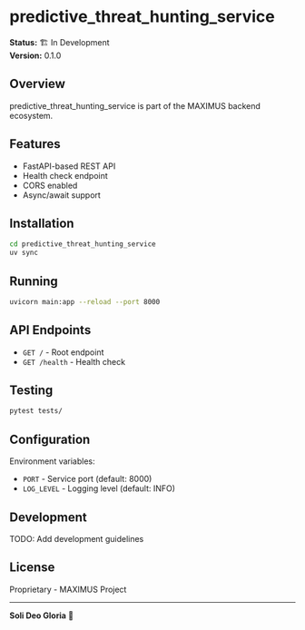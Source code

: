 # predictive_threat_hunting_service

**Status:** 🏗️ In Development  
**Version:** 0.1.0

## Overview

predictive_threat_hunting_service is part of the MAXIMUS backend ecosystem.

## Features

- FastAPI-based REST API
- Health check endpoint
- CORS enabled
- Async/await support

## Installation

```bash
cd predictive_threat_hunting_service
uv sync
```

## Running

```bash
uvicorn main:app --reload --port 8000
```

## API Endpoints

- `GET /` - Root endpoint
- `GET /health` - Health check

## Testing

```bash
pytest tests/
```

## Configuration

Environment variables:
- `PORT` - Service port (default: 8000)
- `LOG_LEVEL` - Logging level (default: INFO)

## Development

TODO: Add development guidelines

## License

Proprietary - MAXIMUS Project

---

**Soli Deo Gloria** 🙏

